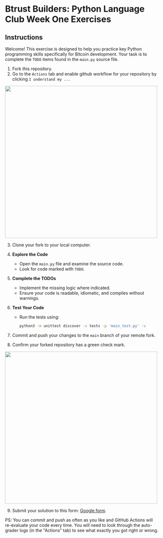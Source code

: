 # Btrust Builders: Python Language Club Week One Exercises

## Instructions

Welcome! This exercise is designed to help you practice key Python programming skills specifically for Bitcoin development. 
Your task is to complete the `TODO` items found in the `main.py` source file.

1. Fork this repository.
2. Go to the `Actions` tab and enable github workflow for your repository by clicking `I understand my ...`

<img src="https://github.com/btrust-builders/python-week-1-exercises/blob/main/enable-github-actions.png" width="500" />

3. Clone your fork to your local computer.
4. **Explore the Code**
   - Open the `main.py` file and examine the source code.
   - Look for code marked with `TODO`.
5. **Complete the TODOs**
   - Implement the missing logic where indicated.
   - Ensure your code is readable, idiomatic, and compiles without warnings.
6. **Test Your Code**
   - Run the tests using:
     ```bash
     python3 -m unittest discover -s tests -p 'main_test.py' -v
     ```
7. Commit and push your changes to the `main` branch of your remote fork.

8. Confirm your forked repository has a green check mark.

<img src="https://github.com/btrust-builders/python-week-1-exercises/blob/main/success.png" width="500" />

9. Submit your solution to this form: [Google form](https://forms.gle/eDRGAJXpLqRxEExR6).

PS: You can commit and push as often as you like and GitHub Actions will re-evaluate your code every time.
You will need to look through the auto-grader logs (in the "Actions" tab) to see what exactly you got right or wrong.
